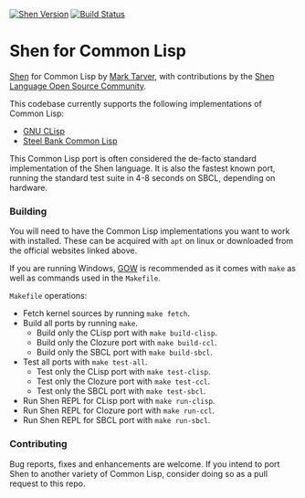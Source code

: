 [![Shen Version](https://img.shields.io/badge/shen-20.0-blue.svg)](https://github.com/Shen-Language)
[![Build Status](https://travis-ci.org/Shen-Language/shen-cl.svg?branch=master)](https://travis-ci.org/Shen-Language/shen-cl)

# Shen for Common Lisp

[Shen](http://www.shenlanguage.org) for Common Lisp by [Mark Tarver](http://marktarver.com/), with contributions by the [Shen Language Open Source Community](https://github.com/Shen-Language).

This codebase currently supports the following implementations of Common Lisp:

  * [GNU CLisp](http://www.clisp.org/)
  * [Steel Bank Common Lisp](http://www.sbcl.org/)

This Common Lisp port is often considered the de-facto standard implementation of the Shen language. It is also the fastest known port, running the standard test suite in 4-8 seconds on SBCL, depending on hardware.

### Building

You will need to have the Common Lisp implementations you want to work with installed. These can be acquired with `apt` on linux or downloaded from the official websites linked above.

If you are running Windows, [GOW](https://github.com/bmatzelle/gow) is recommended as it comes with `make` as well as commands used in the `Makefile`.

`Makefile` operations:

  * Fetch kernel sources by running `make fetch`.
  * Build all ports by running `make`.
    * Build only the CLisp port with `make build-clisp`.
    * Build only the Clozure port with `make build-ccl`.
    * Build only the SBCL port with `make build-sbcl`.
  * Test all ports with `make test-all`.
    * Test only the CLisp port with `make test-clisp`.
    * Test only the Clozure port with `make test-ccl`.
    * Test only the SBCL port with `make test-sbcl`.
  * Run Shen REPL for CLisp port with `make run-clisp`.
  * Run Shen REPL for Clozure port with `make run-ccl`.
  * Run Shen REPL for SBCL port with `make run-sbcl`.

### Contributing

Bug reports, fixes and enhancements are welcome. If you intend to port Shen to another variety of Common Lisp, consider doing so as a pull request to this repo.
